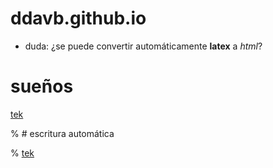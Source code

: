 # ddavb.github.io

- duda: ¿se puede convertir automáticamente **latex** a *html*?

# sueños

[tek](./historia/Archivo_sueños.md)

% # escritura automática

% [tek](historia/Archivo_principal.md)

